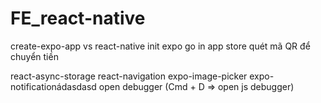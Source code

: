 # FE_react-native

create-expo-app vs react-native init
expo go in app store
quét mã QR để chuyển tiền

react-async-storage
react-navigation
expo-image-picker
expo-notificationádasdasd
open debugger (Cmd + D => open js debugger)
